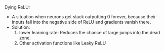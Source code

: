 Dying ReLU: 
- A situation when neurons get stuck outputting 0 forever, because their inputs fall into the negative side of ReLU and gradients vanish there.
- Solution:
  1. lower learning rate: Reduces the chance of large jumps into the dead zone.
  2. Other activation functions like Leaky ReLU
